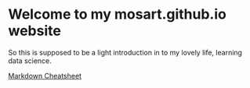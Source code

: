 # Welcome to my mosart.github.io website
So this is supposed to be a light introduction in to my lovely life, learning data science.

[Markdown Cheatsheet](https://github.com/adam-p/markdown-here/wiki/Markdown-Cheatsheet)
